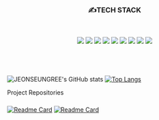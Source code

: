 <h3 align="center">✍TECH STACK</h3>
</br>
<p align="center">
<img src="https://img.shields.io/badge/JAVA-007396?style=for-the-badge&logo=java&logoColor=white">
<img src="https://img.shields.io/badge/Spring-6DB33F?style=for-the-badge&logo=Spring&logoColor=white">
<img src="https://img.shields.io/badge/mysql-4479A1?style=for-the-badge&logo=mysql&logoColor=white">
<img src="https://img.shields.io/badge/javascript-F7DF1E?style=for-the-badge&logo=javascript&logoColor=black">
<img src="https://img.shields.io/badge/vue.js-4FC08D?style=for-the-badge&logo=vue.js&logoColor=white">
<img src="https://img.shields.io/badge/html-E34F26?style=for-the-badge&logo=html5&logoColor=white">
<img src="https://img.shields.io/badge/css-1572B6?style=for-the-badge&logo=css3&logoColor=white">
<img src="https://img.shields.io/badge/github-181717?style=for-the-badge&logo=github&logoColor=white">
<img src="https://img.shields.io/badge/aws-232F3E?style=for-the-badge&logo=aws&logoColor=white">
</p>

</br>
</br>

###
![JEONSEUNGREE's GitHub stats](https://github-readme-stats.vercel.app/api?username=JEONSEUNGREE&theme=default&show_icons=true&hide=stars,issues&line_height=30&card_width=400)
[![Top Langs](https://github-readme-stats.vercel.app/api/top-langs/?username=JEONSEUNGREE&layout=compact&exclude_repo=JEONSEUNGREE.github.io,TECH&card_width=280)](https://github.com/JEONSEUNGREE/github-readme-stats)

Project Repositories

###
[![Readme Card](https://github-readme-stats.vercel.app/api/pin/?username=JEONSEUNGREE&repo=project_1)](https://github.com/JEONSEUNGREE/project_1)
[![Readme Card](https://github-readme-stats.vercel.app/api/pin/?username=JEONSEUNGREE&repo=URUNNER)](https://github.com/JEONSEUNGREE/URUNNER)

<!--
**JEONSEUNGREE/JEONSEUNGREE** is a ✨ _special_ ✨ repository because its `README.md` (this file) appears on your GitHub profile.

Here are some ideas to get you started:

- 🔭 I’m currently working on ...
- 🌱 I’m currently learning ...
- 👯 I’m looking to collaborate on ...
- 🤔 I’m looking for help with ...
- 💬 Ask me about ...
- 📫 How to reach me: ...
- 😄 Pronouns: ...
- ⚡ Fun fact: ...
-->
